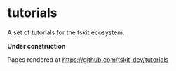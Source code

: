 # tutorials

A set of tutorials for the tskit ecosystem.

**Under construction**

Pages rendered at https://github.com/tskit-dev/tutorials
